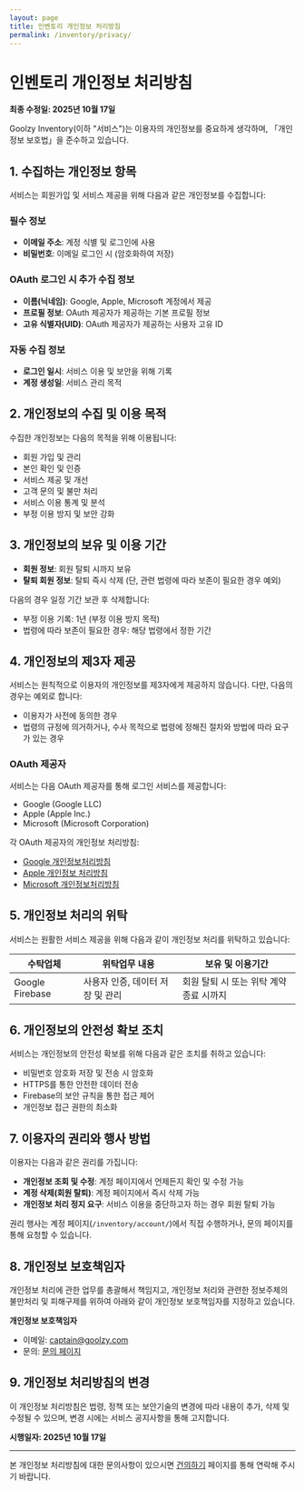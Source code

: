 ```yaml
---
layout: page
title: 인벤토리 개인정보 처리방침
permalink: /inventory/privacy/
---
```


# 인벤토리 개인정보 처리방침

**최종 수정일: 2025년 10월 17일**

Goolzy Inventory(이하 "서비스")는 이용자의 개인정보를 중요하게 생각하며, 「개인정보 보호법」을 준수하고 있습니다.

## 1. 수집하는 개인정보 항목

서비스는 회원가입 및 서비스 제공을 위해 다음과 같은 개인정보를 수집합니다:

### 필수 정보
- **이메일 주소**: 계정 식별 및 로그인에 사용
- **비밀번호**: 이메일 로그인 시 (암호화하여 저장)

### OAuth 로그인 시 추가 수집 정보
- **이름(닉네임)**: Google, Apple, Microsoft 계정에서 제공
- **프로필 정보**: OAuth 제공자가 제공하는 기본 프로필 정보
- **고유 식별자(UID)**: OAuth 제공자가 제공하는 사용자 고유 ID

### 자동 수집 정보
- **로그인 일시**: 서비스 이용 및 보안을 위해 기록
- **계정 생성일**: 서비스 관리 목적

## 2. 개인정보의 수집 및 이용 목적

수집한 개인정보는 다음의 목적을 위해 이용됩니다:

- 회원 가입 및 관리
- 본인 확인 및 인증
- 서비스 제공 및 개선
- 고객 문의 및 불만 처리
- 서비스 이용 통계 및 분석
- 부정 이용 방지 및 보안 강화

## 3. 개인정보의 보유 및 이용 기간

- **회원 정보**: 회원 탈퇴 시까지 보유
- **탈퇴 회원 정보**: 탈퇴 즉시 삭제 (단, 관련 법령에 따라 보존이 필요한 경우 예외)

다음의 경우 일정 기간 보관 후 삭제합니다:
- 부정 이용 기록: 1년 (부정 이용 방지 목적)
- 법령에 따라 보존이 필요한 경우: 해당 법령에서 정한 기간

## 4. 개인정보의 제3자 제공

서비스는 원칙적으로 이용자의 개인정보를 제3자에게 제공하지 않습니다. 다만, 다음의 경우는 예외로 합니다:

- 이용자가 사전에 동의한 경우
- 법령의 규정에 의거하거나, 수사 목적으로 법령에 정해진 절차와 방법에 따라 요구가 있는 경우

### OAuth 제공자
서비스는 다음 OAuth 제공자를 통해 로그인 서비스를 제공합니다:
- Google (Google LLC)
- Apple (Apple Inc.)
- Microsoft (Microsoft Corporation)

각 OAuth 제공자의 개인정보 처리방침:
- [Google 개인정보처리방침](https://policies.google.com/privacy)
- [Apple 개인정보 처리방침](https://www.apple.com/legal/privacy/)
- [Microsoft 개인정보처리방침](https://privacy.microsoft.com/)

## 5. 개인정보 처리의 위탁

서비스는 원활한 서비스 제공을 위해 다음과 같이 개인정보 처리를 위탁하고 있습니다:

| 수탁업체 | 위탁업무 내용 | 보유 및 이용기간 |
|---------|-------------|----------------|
| Google Firebase | 사용자 인증, 데이터 저장 및 관리 | 회원 탈퇴 시 또는 위탁 계약 종료 시까지 |

## 6. 개인정보의 안전성 확보 조치

서비스는 개인정보의 안전성 확보를 위해 다음과 같은 조치를 취하고 있습니다:

- 비밀번호 암호화 저장 및 전송 시 암호화
- HTTPS를 통한 안전한 데이터 전송
- Firebase의 보안 규칙을 통한 접근 제어
- 개인정보 접근 권한의 최소화

## 7. 이용자의 권리와 행사 방법

이용자는 다음과 같은 권리를 가집니다:

- **개인정보 조회 및 수정**: 계정 페이지에서 언제든지 확인 및 수정 가능
- **계정 삭제(회원 탈퇴)**: 계정 페이지에서 즉시 삭제 가능
- **개인정보 처리 정지 요구**: 서비스 이용을 중단하고자 하는 경우 회원 탈퇴 가능

권리 행사는 계정 페이지(`/inventory/account/`)에서 직접 수행하거나, 문의 페이지를 통해 요청할 수 있습니다.

## 8. 개인정보 보호책임자

개인정보 처리에 관한 업무를 총괄해서 책임지고, 개인정보 처리와 관련한 정보주체의 불만처리 및 피해구제를 위하여 아래와 같이 개인정보 보호책임자를 지정하고 있습니다.

**개인정보 보호책임자**
- 이메일: captain@goolzy.com
- 문의: [문의 페이지](/inventory/suggest/)

## 9. 개인정보 처리방침의 변경

이 개인정보 처리방침은 법령, 정책 또는 보안기술의 변경에 따라 내용이 추가, 삭제 및 수정될 수 있으며, 변경 시에는 서비스 공지사항을 통해 고지합니다.

**시행일자: 2025년 10월 17일**

---

본 개인정보 처리방침에 대한 문의사항이 있으시면 [건의하기](/inventory/suggest/) 페이지를 통해 연락해 주시기 바랍니다.
